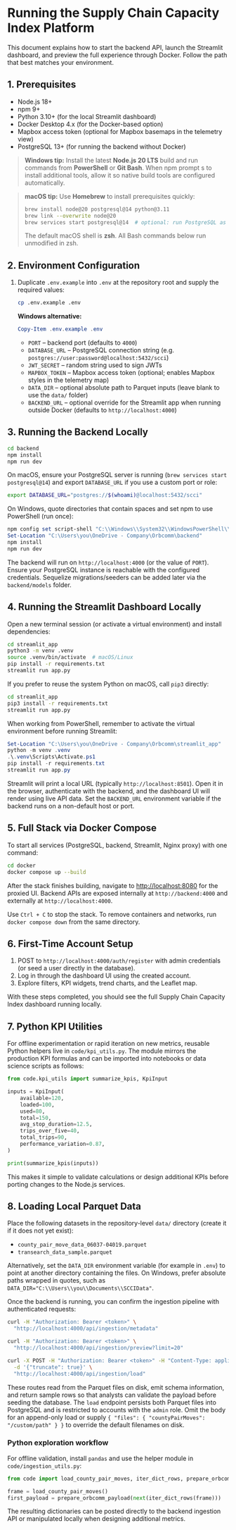 # Running the Supply Chain Capacity Index Platform

This document explains how to start the backend API, launch the Streamlit dashboard, and preview the full experience through Docker. Follow the path that best matches your environment.

## 1. Prerequisites

- Node.js 18+
- npm 9+
- Python 3.10+ (for the local Streamlit dashboard)
- Docker Desktop 4.x (for the Docker-based option)
- Mapbox access token (optional for Mapbox basemaps in the telemetry view)
- PostgreSQL 13+ (for running the backend without Docker)

> **Windows tip:** Install the latest **Node.js 20 LTS** build and run commands from **PowerShell** or **Git Bash**. When npm prompt
s to install additional tools, allow it so native build tools are configured automatically.

> **macOS tip:** Use **Homebrew** to install prerequisites quickly:
> ```bash
> brew install node@20 postgresql@14 python@3.11
> brew link --overwrite node@20
> brew services start postgresql@14  # optional: run PostgreSQL as a service
> ```
> The default macOS shell is **zsh**. All Bash commands below run unmodified in zsh.

## 2. Environment Configuration

1. Duplicate `.env.example` into `.env` at the repository root and supply the required values:
   ```bash
   cp .env.example .env
   ```

   **Windows alternative:**
   ```powershell
   Copy-Item .env.example .env
   ```
   - `PORT` – backend port (defaults to `4000`)
   - `DATABASE_URL` – PostgreSQL connection string (e.g. `postgres://user:password@localhost:5432/scci`)
   - `JWT_SECRET` – random string used to sign JWTs
   - `MAPBOX_TOKEN` – Mapbox access token (optional; enables Mapbox styles in the telemetry map)
   - `DATA_DIR` – optional absolute path to Parquet inputs (leave blank to use the `data/` folder)
   - `BACKEND_URL` – optional override for the Streamlit app when running outside Docker (defaults to `http://localhost:4000`)

## 3. Running the Backend Locally

```bash
cd backend
npm install
npm run dev
```

On macOS, ensure your PostgreSQL server is running (`brew services start postgresql@14`) and export `DATABASE_URL` if you use a custom port or role:

```zsh
export DATABASE_URL="postgres://$(whoami)@localhost:5432/scci"
```

On Windows, quote directories that contain spaces and set npm to use PowerShell (run once):

```powershell
npm config set script-shell "C:\\Windows\\System32\\WindowsPowerShell\\v1.0\\powershell.exe"
Set-Location "C:\Users\you\OneDrive - Company\Orbcomm\backend"
npm install
npm run dev
```

The backend will run on `http://localhost:4000` (or the value of `PORT`). Ensure your PostgreSQL instance is reachable with the configured credentials. Sequelize migrations/seeders can be added later via the `backend/models` folder.

## 4. Running the Streamlit Dashboard Locally

Open a new terminal session (or activate a virtual environment) and install dependencies:

```bash
cd streamlit_app
python3 -m venv .venv
source .venv/bin/activate  # macOS/Linux
pip install -r requirements.txt
streamlit run app.py
```

If you prefer to reuse the system Python on macOS, call `pip3` directly:

```zsh
cd streamlit_app
pip3 install -r requirements.txt
streamlit run app.py
```

When working from PowerShell, remember to activate the virtual environment before running Streamlit:

```powershell
Set-Location "C:\Users\you\OneDrive - Company\Orbcomm\streamlit_app"
python -m venv .venv
.\.venv\Scripts\Activate.ps1
pip install -r requirements.txt
streamlit run app.py
```

Streamlit will print a local URL (typically `http://localhost:8501`). Open it in the browser, authenticate with the backend, and the dashboard UI will render using live API data. Set the `BACKEND_URL` environment variable if the backend runs on a non-default host or port.

## 5. Full Stack via Docker Compose

To start all services (PostgreSQL, backend, Streamlit, Nginx proxy) with one command:

```bash
cd docker
docker compose up --build
```

After the stack finishes building, navigate to [http://localhost:8080](http://localhost:8080) for the proxied UI. Backend APIs are exposed internally at `http://backend:4000` and externally at `http://localhost:4000`.

Use `Ctrl + C` to stop the stack. To remove containers and networks, run `docker compose down` from the same directory.

## 6. First-Time Account Setup

1. POST to `http://localhost:4000/auth/register` with admin credentials (or seed a user directly in the database).
2. Log in through the dashboard UI using the created account.
3. Explore filters, KPI widgets, trend charts, and the Leaflet map.

With these steps completed, you should see the full Supply Chain Capacity Index dashboard running locally.

## 7. Python KPI Utilities

For offline experimentation or rapid iteration on new metrics, reusable Python helpers live in
`code/kpi_utils.py`. The module mirrors the production KPI formulas and can be imported into
notebooks or data science scripts as follows:

```python
from code.kpi_utils import summarize_kpis, KpiInput

inputs = KpiInput(
    available=120,
    loaded=100,
    used=80,
    total=150,
    avg_stop_duration=12.5,
    trips_over_five=40,
    total_trips=90,
    performance_variation=0.87,
)

print(summarize_kpis(inputs))
```

This makes it simple to validate calculations or design additional KPIs before porting changes to the Node.js services.

## 8. Loading Local Parquet Data

Place the following datasets in the repository-level `data/` directory (create it if it does not yet exist):

- `county_pair_move_data_06037-04019.parquet`
- `transearch_data_sample.parquet`

Alternatively, set the `DATA_DIR` environment variable (for example in `.env`) to point at another directory containing the files.
On Windows, prefer absolute paths wrapped in quotes, such as `DATA_DIR="C:\\Users\\you\\Documents\\SCCIData"`.

Once the backend is running, you can confirm the ingestion pipeline with authenticated requests:

```bash
curl -H "Authorization: Bearer <token>" \
  "http://localhost:4000/api/ingestion/metadata"

curl -H "Authorization: Bearer <token>" \
  "http://localhost:4000/api/ingestion/preview?limit=20"

curl -X POST -H "Authorization: Bearer <token>" -H "Content-Type: application/json" \
  -d '{"truncate": true}' \
  "http://localhost:4000/api/ingestion/load"
```

These routes read from the Parquet files on disk, emit schema information, and return sample rows so that analysts can validate the payload before seeding the database. The `load` endpoint persists both Parquet files into PostgreSQL and is restricted to accounts with the `admin` role. Omit the body for an append-only load or supply `{ "files": { "countyPairMoves": "/custom/path" } }` to override the default filenames on disk.

### Python exploration workflow

For offline validation, install `pandas` and use the helper module in `code/ingestion_utils.py`:

```python
from code import load_county_pair_moves, iter_dict_rows, prepare_orbcomm_payload

frame = load_county_pair_moves()
first_payload = prepare_orbcomm_payload(next(iter_dict_rows(frame)))
```

The resulting dictionaries can be posted directly to the backend ingestion API or manipulated locally when designing additional metrics.
